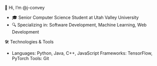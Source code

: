 👋 Hi, I’m @j-convey
- 🎓 Senior Computer Science Student at Utah Valley University
- 🔍 Specializing in: Software Development, Machine Learning, Web Development

🛠️ Technologies & Tools
- Languages: Python, Java, C++, JavaScript
Frameworks: TensorFlow, PyTorch
Tools: Git

<!---
j-convey/j-convey is a ✨ special ✨ repository because its `README.md` (this file) appears on your GitHub profile.
You can click the Preview link to take a look at your changes.
--->
